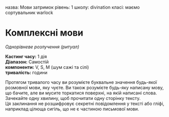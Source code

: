 назва: Мови затримок рівень: 1 школу: divination класі: маємо сортувальник warlock

# Комплексні мови
_Однорівневе розлучення (ритуал)_

**Кастинг часу:** 1 дія    
**Діапазон:** Самостій    
**компоненти:** V, S, М (шум сажі та сілі)    
**тривалість:** години

Протягом тривалого часу ви розумієте буквальне значення будь-якої розмовної мови, яку чуєте. Ви також розумієте будь-яку написану мову, що бачите, але ви мусите торкатися поверхні, на якій написані слова. Зачекайте одну хвилину, щоб прочитати одну сторінку тексту.    
Ця заклинання не розшифровує секретні повідомлення у тексті або гліфі, наприклад цілюща сигіль, що не є частиною письмової мови. 